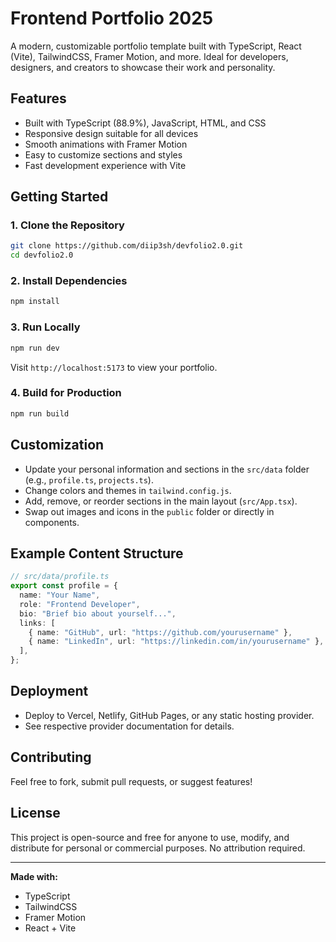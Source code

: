 # Frontend Portfolio 2025

A modern, customizable portfolio template built with TypeScript, React (Vite), TailwindCSS, Framer Motion, and more. Ideal for developers, designers, and creators to showcase their work and personality.

## Features
- Built with TypeScript (88.9%), JavaScript, HTML, and CSS
- Responsive design suitable for all devices
- Smooth animations with Framer Motion
- Easy to customize sections and styles
- Fast development experience with Vite

## Getting Started

### 1. Clone the Repository
```bash
git clone https://github.com/diip3sh/devfolio2.0.git
cd devfolio2.0
```

### 2. Install Dependencies
```bash
npm install
```

### 3. Run Locally
```bash
npm run dev
```
Visit `http://localhost:5173` to view your portfolio.

### 4. Build for Production
```bash
npm run build
```

## Customization
- Update your personal information and sections in the `src/data` folder (e.g., `profile.ts`, `projects.ts`).
- Change colors and themes in `tailwind.config.js`.
- Add, remove, or reorder sections in the main layout (`src/App.tsx`).
- Swap out images and icons in the `public` folder or directly in components.

## Example Content Structure
```typescript
// src/data/profile.ts
export const profile = {
  name: "Your Name",
  role: "Frontend Developer",
  bio: "Brief bio about yourself...",
  links: [
    { name: "GitHub", url: "https://github.com/yourusername" },
    { name: "LinkedIn", url: "https://linkedin.com/in/yourusername" },
  ],
};
```

## Deployment
- Deploy to Vercel, Netlify, GitHub Pages, or any static hosting provider.
- See respective provider documentation for details.

## Contributing
Feel free to fork, submit pull requests, or suggest features!

## License
This project is open-source and free for anyone to use, modify, and distribute for personal or commercial purposes. No attribution required.

---

**Made with:**
- TypeScript
- TailwindCSS
- Framer Motion
- React + Vite